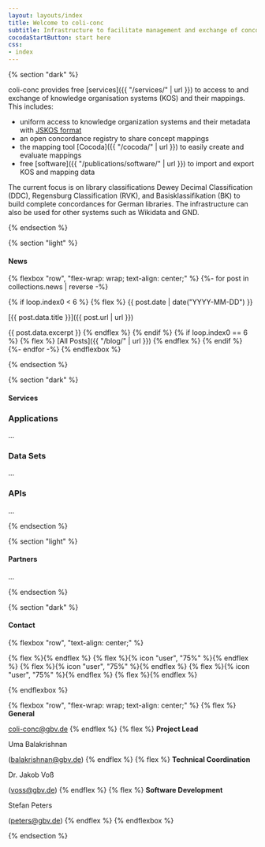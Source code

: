 ```yaml
---
layout: layouts/index
title: Welcome to coli-conc
subtitle: Infrastructure to facilitate management and exchange of concordances between library knowledge organization systems
cocodaStartButton: start here
css:
- index
---
```


{% section "dark" %}

coli-conc provides free [services]({{ "/services/" | url }}) to access to and exchange of knowledge organisation systems (KOS) and their mappings. This includes:

- uniform access to knowledge organization systems and their metadata with [JSKOS format](https://gbv.github.io/jskos/)
- an open concordance registry to share concept mappings
- the mapping tool [Cocoda]({{ "/cocoda/" | url }}) to easily create and evaluate mappings
- free [software]({{ "/publications/software/" | url }}) to import and export KOS and mapping data

The current focus is on library classifications Dewey Decimal Classification (DDC), Regensburg Classification (RVK), and Basisklassifikation (BK) to build complete concordances for German libraries. The infrastructure can also be used for other systems such as Wikidata and GND.

{% endsection %}

{% section "light" %}

#### News
{% flexbox "row", "flex-wrap: wrap; text-align: center;" %}
{%- for post in collections.news | reverse -%}
  <!-- Show 6 latest news. -->
  {% if loop.index0 < 6 %}
  {% flex %}
  {{ post.date | date("YYYY-MM-DD") }}

  [{{ post.data.title }}]({{ post.url | url }})

  {{ post.data.excerpt }}
  {% endflex %}
  {% endif %}
  {% if loop.index0 == 6 %}
  {% flex %}
  [All Posts]({{ "/blog/" | url }})
  {% endflex %}
  {% endif %}
{%- endfor -%}
{% endflexbox %}

{% endsection %}

{% section "dark" %}

#### Services

### Applications
...

### Data Sets
...

### APIs
...

{% endsection %}

{% section "light" %}

#### Partners
...

{% endsection %}

{% section "dark" %}

#### Contact

{% flexbox "row", "text-align: center;" %}

{% flex %}{% endflex %}
{% flex %}{% icon "user", "75%" %}{% endflex %}
{% flex %}{% icon "user", "75%" %}{% endflex %}
{% flex %}{% icon "user", "75%" %}{% endflex %}
{% flex %}{% endflex %}

{% endflexbox %}

{% flexbox "row", "flex-wrap: wrap; text-align: center;" %}
{% flex %}
**General**

coli-conc@gbv.de
{% endflex %}
{% flex %}
**Project Lead**

Uma Balakrishnan

(balakrishnan@gbv.de)
{% endflex %}
{% flex %}
**Technical Coordination**

Dr. Jakob Voß

(voss@gbv.de)
{% endflex %}
{% flex %}
**Software Development**

Stefan Peters

(peters@gbv.de)
{% endflex %}
{% endflexbox %}

{% endsection %}
